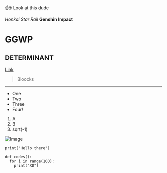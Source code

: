 ☝️🤓️ Look at this dude

_Honkai Star Rail_
__Genshin Impact__

# GGWP
## DETERMINANT

[Link](https://www.hoyoverse.com/en-us/)

> Bloocks

---

- One
- Two
- Three
- Four!

1. A
2. B
3. sqrt(-1)

![Image](https://en.wikipedia.org/wiki/Genus_%28mathematics%29#/media/File:Double_torus_illustration.png)

`print("Hello there")`

```
def codes():
  for i in range(100):
    print("XD")
```
